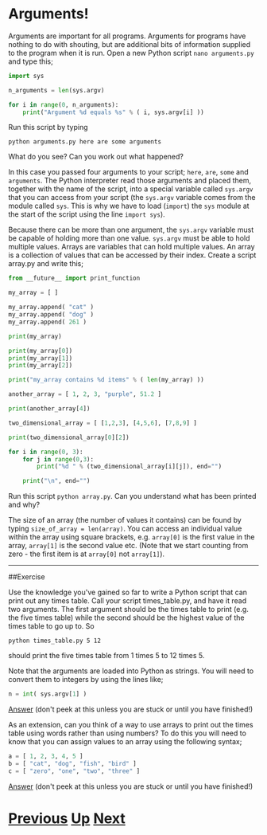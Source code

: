 # Arguments!

Arguments are important for all programs. Arguments for programs have nothing to do with shouting, but are additional bits of information supplied to the program when it is run. Open a new Python script `nano arguments.py` and type this;

```python
import sys

n_arguments = len(sys.argv)

for i in range(0, n_arguments):
    print("Argument %d equals %s" % ( i, sys.argv[i] ))
```

Run this script by typing

    python arguments.py here are some arguments

What do you see? Can you work out what happened?

In this case you passed four arguments to your script; `here`, `are`, `some` and `arguments`. The Python interpreter read those arguments and placed them, together with the name of the script, into a special variable called `sys.argv` that you can access from your script (the `sys.argv` variable comes from the module called `sys`. This is why we have to load (`import`) the `sys` module at the start of the script using the line `import sys`).

Because there can be more than one argument, the `sys.argv` variable must be capable of holding more than one value. `sys.argv` must be able to hold multiple values. Arrays are variables that can hold multiple values. An array is a collection of values that can be accessed by their index. Create a script array.py and write this;

```python
from __future__ import print_function

my_array = [ ]

my_array.append( "cat" )
my_array.append( "dog" )
my_array.append( 261 )

print(my_array)

print(my_array[0])
print(my_array[1])
print(my_array[2])

print("my_array contains %d items" % ( len(my_array) ))

another_array = [ 1, 2, 3, "purple", 51.2 ]

print(another_array[4])

two_dimensional_array = [ [1,2,3], [4,5,6], [7,8,9] ]

print(two_dimensional_array[0][2])

for i in range(0, 3):
    for j in range(0,3):
        print("%d " % (two_dimensional_array[i][j]), end="")

    print("\n", end="")
```

Run this script `python array.py`. Can you understand what has been printed and why?

The size of an array (the number of values it contains) can be found by typing `size_of_array = len(array)`. You can access an individual value within the array using square brackets, e.g. `array[0]` is the first value in the array, `array[1]` is the second value etc. (Note that we start counting from zero - the first item is at `array[0]` not `array[1]`).

***

##Exercise

Use the knowledge you've gained so far to write a Python script that can print out any times table. Call your script times_table.py, and have it read two arguments. The first argument should be the times table to print (e.g. the five times table) while the second should be the highest value of the times table to go up to. So

    python times_table.py 5 12

should print the five times table from 1 times 5 to 12 times 5.

Note that the arguments are loaded into Python as strings. You will need to convert them to integers by using the lines like;

```python
n = int( sys.argv[1] )
```

[Answer](arguments_answer1.md) (don't peek at this unless you are stuck or until you have finished!)

As an extension, can you think of a way to use arrays to print out the times table using words rather than using numbers? To do this you will need to know that you can assign values to an array using the following syntax;

```python
a = [ 1, 2, 3, 4, 5 ]
b = [ "cat", "dog", "fish", "bird" ]
c = [ "zero", "one", "two", "three" ]
```

[Answer](arguments_answer2.md) (don't peek at this unless you are stuck or until you have finished!)

# [Previous](loops.md) [Up](README.md) [Next](conditions.md)
